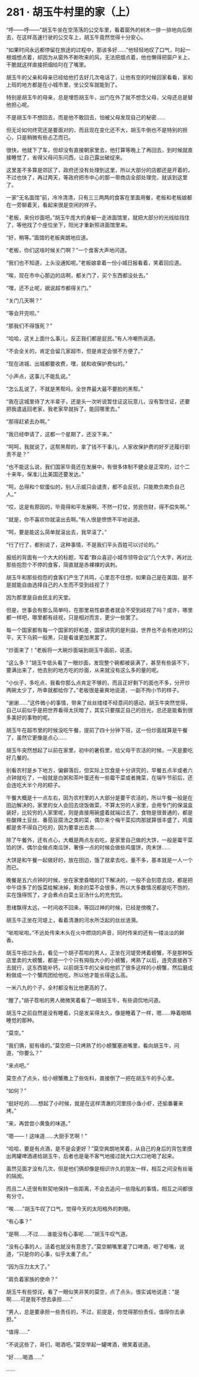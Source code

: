 # 281 · 胡玉牛村里的家（上）

“呼——呼——”胡玉牛坐在空荡荡的公交车里，看着窗外的树木一排一排地向后倒去，在这样高速行驶的公交车上，胡玉牛竟然觉得十分安心。

“如果时间永远都停留在旅途的过程中，那该多好……”他轻轻地叹了口气，叼起一根烟想点着，却因为从窗外不断吹来的风，无法把烟点着，他也懒得把窗户关上，干脆就这样直接把烟给叼在了嘴里。

胡玉牛的父亲和母亲已经给他打去好几次电话了，让他有空的时候回家看看，家和上班的地方都是在小城市里，坐公交车就能到了。

特别是胡玉牛的母亲，总是埋怨胡玉牛，出门在外了就不想念父母，父母还总是替他担心呢。

不是胡玉牛不想回去，而是他不敢回去，怕被父母发现自己的秘密……

但无论如何终究还是要面对的，而且现在变化还不大，胡玉牛倒也不是特别的担心，只是稍微有些忐忑而已。

很快，他就下了车，但却没有直接朝家里去，他打算等晚上了再回去，到时候就直接睡觉了，省得父母问东问西，让自己露出破绽来。

这里差不多算是郊区了，政府还没有处理到这里，所以大部分的店都还是开着的，不过也快了，再过两天，等政府把市中心的那一带商店全部处理完，就该到这里了。

一家“无名面馆”前，冷冷清清，只有三三两两的食客在里面用餐，老板和老板娘都在一旁聊着天，看起来很是空闲的样子。

“老板，来份炒面吧。”胡玉牛庞大的身躯一走进面馆里，就把大部分的光线给挡住了，等他找了个座位坐下，阳光才重新照进面馆里来。

“好，稍等。”面馆的老板爽朗地应道。

“老板，你们这啥时候关门啊？”一个食客大声地问道。

“我们也不知道，上头没通知呢。”老板娘拿着一份小城日报看着，笑着回应道。

“唉，现在市中心那边的店啊，都关门了，买个东西都没处去。”

“嘿，还不止呢，据说超市都得关门。”

“关门几天啊？”

“等会开完呗。”

“那我们不得饿死？”

“哈哈，这关上面什么事儿，反正我们都是屁民。”有人冷嘲热讽道。

“不会全关的，肯定会留几家超市，但是肯定会很不方便了。”

“现在进城、出城都要收费，嘿，就和收保护费似的。”

“小声点，这事儿不能乱说。”

“怎么乱说了，不就是黑帮吗，全世界最大最不要脸的黑帮。”

“我在这城里待了大半辈子，还是头一次听说暂住证这玩意儿，没有暂住证，还要把我遣返回老家，我老家早就拆了，能回哪里去。”

“那得赶紧去办啊。”

“我已经申请了，这都一个星期了，还没下来。”

“呵呵，我就说了，这帮黑帮的，拿了钱不干事儿，人家收保护费的好歹还履行职责不是？”

“也不能这么说，我们国家毕竟还在发展中，有很多体制不健全是正常的，过个二十来年，保准儿比美国还要发达。”

“呵，怂得和个软蛋似的，别人示威只会谴责，都不会反抗，只能欺负欺负自己人。”

“哎，这是有原因的，毕竟得和平发展啊，不然一打仗，劳民伤财，得不偿失啊。”

“就是，你不喜欢你就滚出去啊。”有人很是愤愤不平地说道。

“呵，要是能这么简单就滚出去，我早滚了。”

“行了行了，都别说了，这种事情，不是我们平头百姓可以讨论的。”

报纸的背面有一个大大的标题，写着“群众喜迎小城市领导会议”几个大字，再对比那些抱怨个不停的食客，简直就是赤裸裸的讽刺。

胡玉牛和那些抱怨的食客们产生了共鸣，心里忍不住想，如果自己是在美国，是不是就能自由选择自己的人生而不受到歧视了？

因为那里是自由民主的天堂。

但是，世事会有那么简单吗，在那里易性癖患者就会不受到歧视了吗？或许，哪里都一样吧，哪里都有歧视，只是相对而言，更少一些罢了。

每一个国家都有每一个国家的好和差，国家讲究的是利益，世界也不会有绝对的公平，天下乌鸦一般黑，只是看谁更加黑罢了。

“炒面来了！”老板将一大碗炒面端到胡玉牛面前，说道。

“这么多？”胡玉牛低头看了一眼炒面，发现整个碗都被装满了，甚至有些装不下，要满出来了，他去别的地方吃的炒面，从来就没有这么多的量的呢。

“小伙子，多吃点，我看你那么点肯定不够的，而且正好剩下的面也不多，分开炒两碗太少了，所幸就都给你了。”老板很是豪爽地说道，一副不拘小节的样子。

“谢谢……”这件微小的事情，带来了丝丝缕缕不经意间的感动，胡玉牛突然觉得，自己以前似乎是把世界看得太灰暗了，其实只要摆正自己的目光，总还是能看到很多美好的事物的呢。

胡玉牛在超市里的时候没吃午餐，提前了四十分钟下班，这一份炒面就算是午餐了，虽然它更像是点心……

胡玉牛突然想起了以前在家里，初中的暑假里，给父母干农活的时候，一天是要吃好几餐的。

别看农村是乡下地方，偏僻落后，但实际上饮食是十分讲究的，早餐五点半或者六点钟就吃了，一般就是白粥和茶叶蛋还有一些霉干菜或者腌菜，在端午节前后，还会连吃大半个月的粽子。

午餐大概是十一点左右，因为农村里的人大部分是要干农活的，所以午餐一般是在田边解决的，家里的女人会回去烧饭做菜，不算太穷的人家里，会用专门的保温盒装好，比较穷的人家里呢，则是直接用碗盛着就端过去了，食物是很普通的，都是些酸辣土豆丝、番茄豆腐汤之类的菜，偶尔来个梅干菜扣肉那就算很丰盛了，鸡蛋都是舍不得自己吃的，因为要拿出去卖……

除了午餐外，还有点心，大概是两点左右吃，是家里自己做的大饼，一般是霉干菜馅的饼，偶尔会做点南瓜饼，奢侈一点的时候会做些鸡蛋饼，肉末饼……

大饼是和午餐一起做好的，放在田边，饿了就拿去吃，量不多，基本就是一人一个而已。

晚餐是五六点钟的时候，坐在家里昏暗的灯下解决的，一般不会刻意去烧，都是把中午烧多了的饭菜给解决掉，剩余的菜不会很多，所以大多数情况都是吃不饱的，实在饿得慌了，才会煮点白菜土豆汤什么的充充饥。

思绪飘得太远，一时间收不回来，等回过神的时候，已经是傍晚了。

胡玉牛正坐在河堤上，看着清澈的河水所泛起的丝丝涟漪。

“呲啦呲啦。”不远处传来木头在火中燃烧的声音，同时传来的还有一缕淡淡的鲜香。

胡玉牛扭过头去，看见一个胡子茬啦的男人，正坐在河堤旁烤着螃蟹，不是那种饭店里卖的大螃蟹，都是一个个只有拇指大小的小螃蟹，烤熟了以后，连壳直接吞下去就行，这东西能补钙，以前胡玉牛的父亲给他抓了很多这样的小螃蟹，然后磨成粉做成一个个蟹肉团给他吃，所以他才能长得这么高。

一米八九的个子，全村都没有比他更高的了。

“醒了。”胡子茬啦的男人微微笑着看了一眼胡玉牛，有些调侃地问道。

胡玉牛之前自然是没有睡着，只是发呆得太久，像是睡着了一样，嗯……睁着眼睛睡觉的那种。

“莫空。”

“我们俩，挺有缘的。”莫空把一只烤熟了的小螃蟹塞进嘴里，看向胡玉牛，问道，“你要么？”

“来点吧。”

莫空点了点头，给小螃蟹撒上了些佐料，直接倒了一把在胡玉牛的手心里。

“如何？”

“挺好吃的……想起了小时候，就是在这样清澈的河里捞小鱼小虾，还偷番薯来烤。”

“来，再尝尝小黄鱼的味道。”

“嗯——！这味道……大厨手艺啊！”

“哈哈，要是有点酒，是不是会更好？”莫空爽朗地笑着，从自己的身后的背包里摸出两罐啤酒递给胡玉牛，后者也是毫不客气地接过就大口大口地喝了起来。

虽然见面才没有几次，但是他们俩却像是相识许久的朋友一样，相互之间没有丝毫的隔阂。

而且二人还很有默契地保持一些距离，不会去追问一些隐私的事情，相互之间都很有分寸。

“唉……”胡玉牛叹了口气，觉得今天的太阳格外的刺眼。

“有心事？”

“是啊……不过……谁能没有心事呢……”胡玉牛叹气道。

“没有心事的人，活着也就没有意思了。”莫空朝嘴里灌了口啤酒，咂了咂嘴，说道，“只是你的心事，似乎太重了点。”

“因为压力太大了。”

“肩负着家族的使命？”

胡玉牛有些惊诧，看了一眼似笑非笑的莫空，点了点头，很实诚地说道：“是啊……可是我不想去承担……”

“男人，总是要承担一些责任的，不过，前提是，你觉得那份责任，值得你去承担。”

“值得……”

“不说这些了，哥们，喝酒吧。”莫空举起一罐啤酒，微笑着说道。

“好……喝酒……”

……
